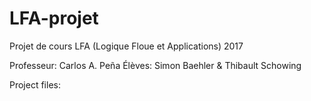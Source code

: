 # LFA-projet

Projet de cours LFA (Logique Floue et Applications) 2017

Professeur: Carlos A. Peña
Élèves: Simon Baehler & Thibault Schowing

Project files: 


